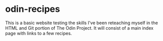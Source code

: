 # odin-recipes
This is a basic website testing the skills I've been reteaching myself in the HTML and Git portion of The Odin Project. It will consist of a main index page with links to a few recipes.